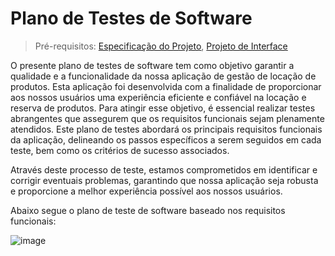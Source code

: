 # Plano de Testes de Software

> Pré-requisitos: [Especificação do Projeto](02-especificacao-do-projeto.md), [Projeto de Interface](04-projeto-de-interface.md)

O presente plano de testes de software tem como objetivo garantir a qualidade e a funcionalidade da nossa aplicação de gestão de locação de produtos. Esta aplicação foi desenvolvida com a finalidade de proporcionar aos nossos usuários uma experiência eficiente e confiável na locação e reserva de produtos. Para atingir esse objetivo, é essencial realizar testes abrangentes que assegurem que os requisitos funcionais sejam plenamente atendidos. Este plano de testes abordará os principais requisitos funcionais da aplicação, delineando os passos específicos a serem seguidos em cada teste, bem como os critérios de sucesso associados. 

Através deste processo de teste, estamos comprometidos em identificar e corrigir eventuais problemas, garantindo que nossa aplicação seja robusta e proporcione a melhor experiência possível aos nossos usuários.

Abaixo segue o plano de teste de software baseado nos requisitos funcionais:

![image](https://github.com/ICEI-PUC-Minas-PMV-ADS/gestao-locacoes/assets/128554958/e1a362e9-21f3-4c7a-8a0f-ed947c5d1601)
